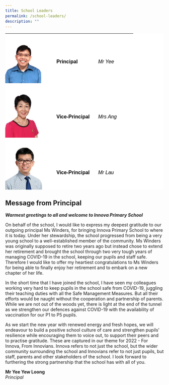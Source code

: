 ```yaml
---
title: School Leaders
permalink: /school-leaders/
description: ""
---
```

<table class=" aligncenter" width="429" style="box-sizing: border-box; border-collapse: collapse; border-spacing: 0px; background-color: rgb(255, 255, 255); clear: both; display: block; margin: 5px auto; color: rgb(128, 128, 128); font-family: Helvetica, Verdana, Arial, sans-serif; font-size: 14px; font-style: normal; font-variant-ligatures: normal; font-variant-caps: normal; font-weight: 400; letter-spacing: normal; orphans: 2; text-align: start; text-transform: none; white-space: normal; widows: 2; word-spacing: 0px; -webkit-text-stroke-width: 0px; text-decoration-thickness: initial; text-decoration-style: initial; text-decoration-color: initial; height: 496px;"><tbody style="box-sizing: border-box;"><tr style="box-sizing: border-box;"><td style="box-sizing: border-box; padding: 0px; width: 162.75px;"><img loading="lazy" class="alignnone  wp-image-21698" src="/images/2022_website_MrYee-225x300.jpeg" alt="" width="114" height="152" sizes="(max-width: 114px) 100vw, 114px" style="box-sizing: border-box; border: 0px; vertical-align: middle; max-width: 100%; height: auto; margin: 5px 20px 20px 0px;"></td><td style="box-sizing: border-box; padding: 0px; width: 132.625px;"><strong style="box-sizing: border-box; font-weight: bold;"><span style="box-sizing: border-box; font-family: helvetica, arial, sans-serif; font-size: 16px; color: rgb(0, 0, 0);">Principal</span></strong></td><td style="box-sizing: border-box; padding: 0px; width: 111.625px;"><em style="box-sizing: border-box;"><span style="box-sizing: border-box; font-family: helvetica, arial, sans-serif; font-size: 16px; color: rgb(0, 0, 0);">Mr Yee</span></em></td></tr><tr style="box-sizing: border-box;"><td style="box-sizing: border-box; padding: 0px; width: 162.75px;"><img loading="lazy" class="alignnone  wp-image-21699" src="/images/2022_website_MrsAng-225x300.jpeg" alt="" width="111" height="148" style="box-sizing: border-box; border: 0px; vertical-align: middle; max-width: 100%; height: auto; margin: 5px 20px 20px 0px;"></td><td style="box-sizing: border-box; padding: 0px; width: 132.625px;"><strong style="box-sizing: border-box; font-weight: bold;"><span style="box-sizing: border-box; font-family: helvetica, arial, sans-serif; font-size: 16px; color: rgb(0, 0, 0);">Vice-Principal</span></strong></td><td style="box-sizing: border-box; padding: 0px; width: 111.625px;"><em style="box-sizing: border-box;"><span style="box-sizing: border-box; font-family: helvetica, arial, sans-serif; font-size: 16px; color: rgb(0, 0, 0);">Mrs Ang</span></em></td></tr><tr style="box-sizing: border-box;"><td style="box-sizing: border-box; padding: 0px; width: 162.75px;"><img loading="lazy" class="alignnone  wp-image-21700" src="/images/2022_website_MrLau-225x300.jpeg" alt="" width="117" height="156" style="box-sizing: border-box; border: 0px; vertical-align: middle; max-width: 100%; height: auto; margin: 5px 20px 20px 0px;"></td><td style="box-sizing: border-box; padding: 0px; width: 132.625px;"><strong style="box-sizing: border-box; font-weight: bold;"><span style="box-sizing: border-box; font-family: helvetica, arial, sans-serif; font-size: 16px; color: rgb(0, 0, 0);">Vice-Principal</span></strong></td><td style="box-sizing: border-box; padding: 0px; width: 111.625px;"><em style="box-sizing: border-box;"><span style="box-sizing: border-box; font-family: helvetica, arial, sans-serif; font-size: 16px; color: rgb(0, 0, 0);">Mr Lau</span></em></td></tr></tbody></table>


Message from Principal
----------------------

_**Warmest greetings to all and welcome to Innova Primary School**_

On behalf of the school, I would like to express my deepest gratitude to our outgoing principal Ms Winders, for bringing Innova Primary School to where it is today. Under her stewardship, the school progressed from being a very young school to a well-established member of the community. Ms Winders was originally supposed to retire two years ago but instead chose to extend her retirement and brought the school through two very tough years of managing COVID-19 in the school, keeping our pupils and staff safe. Therefore I would like to offer my heartiest congratulations to Ms Winders for being able to finally enjoy her retirement and to embark on a new chapter of her life.

In the short time that I have joined the school, I have seen my colleagues working very hard to keep pupils in the school safe from COVID-19, juggling their teaching duties with all the Safe Management Measures. But all their efforts would be naught without the cooperation and partnership of parents. While we are not out of the woods yet, there is light at the end of the tunnel as we strengthen our defences against COVID-19 with the availability of vaccination for our P1 to P5 pupils.

As we start the new year with renewed energy and fresh hopes, we will endeavour to build a positive school culture of care and strengthen pupils’ resilience while encouraging them to voice out, to support their peers and to practise gratitude. These are captured in our theme for 2022 - For Innova, From Innovians. Innova refers to not just the school, but the wider community surrounding the school and Innovians refer to not just pupils, but staff, parents and other stakeholders of the school. I look forward to furthering the strong partnership that the school has with all of you.

**Mr Yee Yew Loong**  
_Principal_